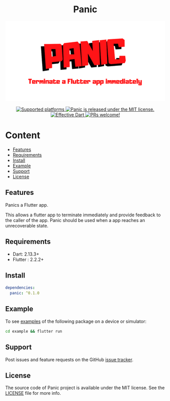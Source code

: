 <h1 align="center">Panic</h1>

<p align="center">
  <a href="https://github.com/minikin/panic/">
    <img src="https://github.com/minikin/panic/blob/main/github_assets/panic.png?raw=true" alt="Panic screenshots" />
  </a>
</p>

<p align="center">

  <a href="https://github.com/minikin/panic">
    <img src="https://img.shields.io/badge/platforms-iOS%20%7C%20iPadOS%20%7C%20macOS%20%7C%20Android%20%7C%20Web-green.svg" alt="Supported platforms" />
  </a>

   <a href="https://github.com/minikin/panic/blob/main/LICENSE">
    <img src="https://img.shields.io/badge/license-MIT-blue.svg" alt="Panic is released under the MIT license." />
  </a>

  <a href="https://github.com/tenhobi/effective_dart">
    <img src="https://img.shields.io/badge/style-effective_dart-40c4ff.svg" alt="Effective Dart" />
  </a>

  <a href="https://github.com/minikin/panic/blob/main/CODE_OF_CONDUCT.md">
    <img src="https://img.shields.io/badge/PRs-welcome-brightgreen.svg" alt="PRs welcome!" />
  </a>

  </br>

</p>

# Content

- [Features](#features)
- [Requirements](#requirements)
- [Install](#install)
- [Example](#example)
- [Support](#support)
- [License](#license)

## Features

Panics a Flutter app.

This allows a flutter app to terminate immediately and provide feedback to the caller of the app. Panic should be used when a app reaches an unrecoverable state.

## Requirements

- Dart: 2.13.3+
- Flutter : 2.2.2+

## Install

```yaml
dependencies:
  panic: ^0.1.0
```

## Example

To see [examples](https://github.com/minikin/panic/blob/3fee2a059013019bfe013f3ed687fc438b4960e4/example/lib/src/services/networking/themoviedb_api.dart#L21) of the following package on a device or simulator:

```sh
cd example && flutter run
```

## Support

Post issues and feature requests on the GitHub [issue tracker](https://github.com/minikin/panic/issues).

## License

The source code of Panic project is available under the MIT license.
See the [LICENSE](https://github.com/minikin/panic/blob/main/LICENSE) file for more info.
